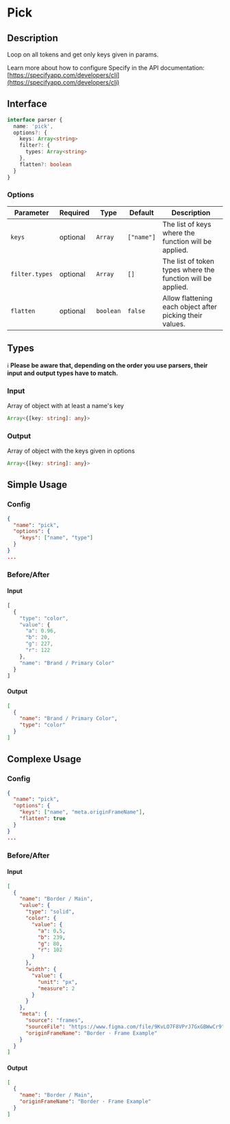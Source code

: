 # Pick

## Description

Loop on all tokens and get only keys given in params.

Learn more about how to configure Specify in the API documentation: [https://specifyapp.com/developers/cli](https://specifyapp.com/developers/cli)

## Interface 
```ts
interface parser {
  name: 'pick',
  options?: {
    keys: Array<string>
    filter?: {
      types: Array<string>
    },
    flatten?: boolean
  }
}
```
### Options

| Parameter              | Required   | Type      | Default    | Description                                             |
| ---------------------- | ---------- | --------- | ---------- | ------------------------------------------------------- |
| `keys`                 | optional   | `Array`   | `["name"]` | The list of keys where the function will be applied.    |
| `filter.types`         | optional   | `Array`   | `[]`       | The list of token types where the function will be applied.    |
| `flatten`              | optional   | `boolean` | `false`    | Allow flattening each object after picking their values.|

## Types

ℹ️ **Please be aware that, depending on the order you use parsers, their input and output types have to match.**

### Input

Array of object with at least a name's key

```ts
Array<{[key: string]: any}>
```

### Output

Array of object with the keys given in options

```ts
Array<{[key: string]: any}>
```
## Simple Usage
### Config

```json
{
  "name": "pick",
  "options": {
    "keys": ["name", "type"]
  }
}
...
```
### Before/After

#### Input

```js
[
  {
    "type": "color",
    "value": {
      "a": 0.96,
      "b": 20,
      "g": 227,
      "r": 122
    },
    "name": "Brand / Primary Color"
  }
]
```
#### Output

```json
[
  {
    "name": "Brand / Primary Color",
    "type": "color"
  }
]
```

## Complexe Usage
### Config

```json
{
  "name": "pick",
  "options": {
    "keys": ["name", "meta.originFrameName"],
    "flatten": true
  }
}
...
```
### Before/After

#### Input

```json
[
  {
    "name": "Border / Main",
    "value": {
      "type": "solid",
      "color": {
        "value": {
          "a": 0.5,
          "b": 239,
          "g": 80,
          "r": 102
        }
      },
      "width": {
        "value": {
          "unit": "px",
          "measure": 2
        }
      }
    },
    "meta": {
      "source": "frames",
      "sourceFile": "https://www.figma.com/file/9KvLO7F8VPrJ7GxGBWwCr9",
      "originFrameName": "Border · Frame Example"
    }
  }
]
```
#### Output

```json
[
  {
    "name": "Border / Main",
    "originFrameName": "Border · Frame Example"
  }
]
```
